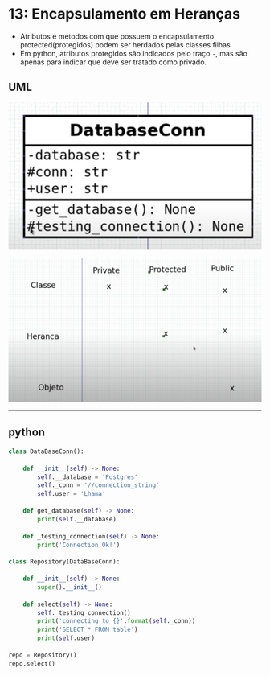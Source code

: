 # 13: Encapsulamento em Heranças

- Atributos e métodos com que possuem o encapsulamento protected(protegidos) podem ser herdados pelas classes filhas
- Em python, atributos protegidos são indicados pelo traço `-`, mas são apenas para indicar que deve ser tratado como privado.

## UML

![image](img/UML-1.PNG)

![image](img/UML-2.PNG)


****
## python

```python
class DataBaseConn():

    def __init__(self) -> None:
        self.__database = 'Postgres'
        self._conn = '//connection_string'
        self.user = 'Lhama'

    def get_database(self) -> None:
        print(self.__database)

    def _testing_connection(self) -> None:
        print('Connection Ok!')

class Repository(DataBaseConn):
    
    def __init__(self) -> None:
        super().__init__()

    def select(self) -> None:
        self._testing_connection()
        print('connecting to {}'.format(self._conn))
        print('SELECT * FROM table')
        print(self.user)

repo = Repository()
repo.select()
```